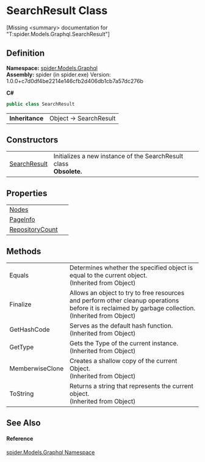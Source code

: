 # SearchResult Class


\[Missing &lt;summary&gt; documentation for "T:spider.Models.Graphql.SearchResult"\]



## Definition
**Namespace:** <a href="a7324a28-4f46-beaa-9269-26a8fa385391">spider.Models.Graphql</a>  
**Assembly:** spider (in spider.exe) Version: 1.0.0+c7d0df4be2214e146cfb2d406db1cb7a57dc276b

**C#**
``` C#
public class SearchResult
```

<table><tr><td><strong>Inheritance</strong></td><td>Object  →  SearchResult</td></tr>
</table>



## Constructors
<table>
<tr>
<td><a href="0067877f-dc06-fd43-017d-b7ff35453190">SearchResult</a></td>
<td>Initializes a new instance of the SearchResult class<br /><strong>Obsolete.</strong></td></tr>
</table>

## Properties
<table>
<tr>
<td><a href="f6db6c90-29f1-1d9c-3f31-c2590287e549">Nodes</a></td>
<td> </td></tr>
<tr>
<td><a href="57365c05-0c0f-9812-30e3-c984e287b133">PageInfo</a></td>
<td> </td></tr>
<tr>
<td><a href="56d1021e-fca9-6d32-7870-1ea2de6e84e9">RepositoryCount</a></td>
<td> </td></tr>
</table>

## Methods
<table>
<tr>
<td>Equals</td>
<td>Determines whether the specified object is equal to the current object.<br />(Inherited from Object)</td></tr>
<tr>
<td>Finalize</td>
<td>Allows an object to try to free resources and perform other cleanup operations before it is reclaimed by garbage collection.<br />(Inherited from Object)</td></tr>
<tr>
<td>GetHashCode</td>
<td>Serves as the default hash function.<br />(Inherited from Object)</td></tr>
<tr>
<td>GetType</td>
<td>Gets the Type of the current instance.<br />(Inherited from Object)</td></tr>
<tr>
<td>MemberwiseClone</td>
<td>Creates a shallow copy of the current Object.<br />(Inherited from Object)</td></tr>
<tr>
<td>ToString</td>
<td>Returns a string that represents the current object.<br />(Inherited from Object)</td></tr>
</table>

## See Also


#### Reference
<a href="a7324a28-4f46-beaa-9269-26a8fa385391">spider.Models.Graphql Namespace</a>  
